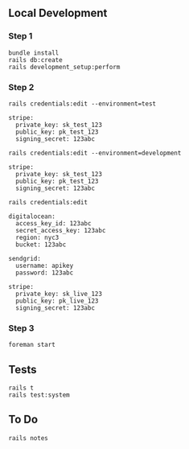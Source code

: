 ## Local Development

### Step 1

```
bundle install
rails db:create
rails development_setup:perform
```

### Step 2

`rails credentials:edit --environment=test`

```
stripe:
  private_key: sk_test_123
  public_key: pk_test_123
  signing_secret: 123abc
```

`rails credentials:edit --environment=development`

```
stripe:
  private_key: sk_test_123
  public_key: pk_test_123
  signing_secret: 123abc
```

`rails credentials:edit`

```
digitalocean:
  access_key_id: 123abc
  secret_access_key: 123abc
  region: nyc3
  bucket: 123abc

sendgrid:
  username: apikey
  password: 123abc

stripe:
  private_key: sk_live_123
  public_key: pk_live_123
  signing_secret: 123abc
```

### Step 3

`foreman start`

## Tests

```
rails t
rails test:system
```

## To Do

`rails notes`